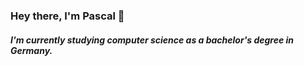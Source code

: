 ### Hey there, I'm Pascal 👋


##### I'm currently studying computer science as a bachelor's degree in Germany.
